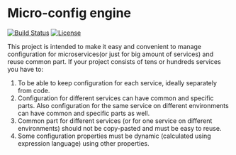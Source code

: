 # Micro-config engine

[![Build Status](https://travis-ci.com/Microconfig/microconfig.svg?branch=master)](https://travis-ci.com/Microconfig/microconfig)
[![License](https://img.shields.io/badge/License-Apache%202.0-blue.svg)](https://opensource.org/licenses/Apache-2.0)

This project is intended to make it easy and convenient to manage configuration for microservices(or just for big amount of services) and reuse common part.
If your project consists of tens or hundreds services you have to:
1) To be able to keep configuration for each service, ideally separately from code.
2) Configuration for different services can have common and specific parts. Also configuration for the same service on different environments can have common and specific parts as well.
3) Common part for different services (or for one service on different environments) should not be copy-pasted and must be easy to reuse.
4) Some configuration properties must be dynamic (calculated using expression language) using other properties.
